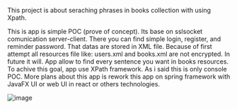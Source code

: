 This project is about seraching phrases in books collection with using Xpath. 

This is app is simple POC (prove of concept). Its base on sslsocket comunication server-client. 
There you can find simple login, register, and reminder password. That datas are stored in XML file. Because of first attempt all resources file like: users.xml and books.xml are not encrypted. In future it will.
App allow to find every sentence you want in books resources. To achive this goal, app use XPath framework. 
As i said this is only console POC. More plans about this app is rework this app on spring framework with JavaFX UI or web UI in react or others technologies.

![image](https://github.com/Aras59/PhraseSearchX/assets/75750077/d1fcdd00-5c09-4045-beb3-c69975926c30)
